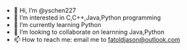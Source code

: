 - 👋 Hi, I’m @yschen227
- 👀 I’m interested in C,C++,Java,Python programming
- 🌱 I’m currently learning Python
- 💞️ I’m looking to collaborate on learnning Java,Python
- 📫 How to reach me: email me to fatoldjason@outlook.com 

<!---
yschen227/yschen227 is a ✨ special ✨ repository because its `README.md` (this file) appears on your GitHub profile.
You can click the Preview link to take a look at your changes.
--->
